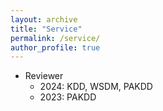 ```yaml
---
layout: archive
title: "Service"
permalink: /service/
author_profile: true
---
```


* Reviewer
  * 2024: KDD, WSDM, PAKDD 
  * 2023: PAKDD
